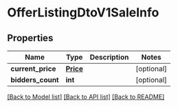 # OfferListingDtoV1SaleInfo

## Properties
Name | Type | Description | Notes
------------ | ------------- | ------------- | -------------
**current_price** | [**Price**](Price.md) |  | [optional] 
**bidders_count** | **int** |  | [optional] 

[[Back to Model list]](../README.md#documentation-for-models) [[Back to API list]](../README.md#documentation-for-api-endpoints) [[Back to README]](../README.md)


